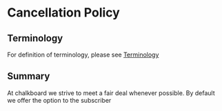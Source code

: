 # Cancellation Policy

## Terminology
For definition of terminology, please see [Terminology](./terminology.md)

## Summary
At chalkboard we strive to meet a fair deal whenever possible. 
By default we offer the option to the subscriber